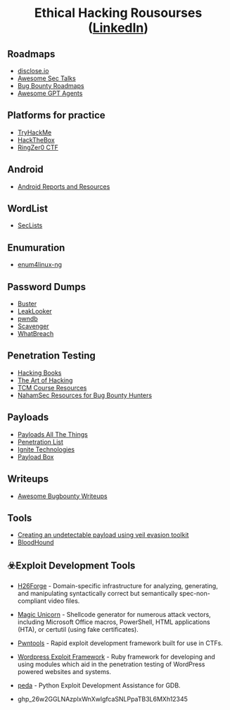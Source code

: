 <h1 align='center'>Ethical Hacking Rousourses (<a href="https://www.linkedin.com/in/ZpLxm/" target="_blank" >LinkedIn</a>)</h1>

## Roadmaps

- [disclose.io](https://github.com/disclose)
- [Awesome Sec Talks](https://github.com/PaulSec/awesome-sec-talks.git)
- [Bug Bounty Roadmaps](https://github.com/1ndianl33t/Bug-Bounty-Roadmaps.git)
- [Awesome GPT Agents](https://github.com/fr0gger/Awesome-GPT-Agents)

## Platforms for practice

- [TryHackMe](https://tryhackme.com/hacktivities?tab=search&page=1&free=free&order=most-popular&difficulty=all&type=challenge)
- [HackTheBox](https://www.hackthebox.com/)
- [RingZer0 CTF](https://ringzer0ctf.com/)

## Android

- [Android Reports and Resources](https://github.com/B3nac/Android-Reports-and-Resources.git)

## WordList

- [SecLists](https://github.com/danielmiessler/SecLists.git)

## Enumuration

- [enum4linux-ng](https://github.com/cddmp/enum4linux-ng.git)

## Password Dumps

- [Buster](https://github.com/sham00n/buster.git)
- [LeakLooker](https://github.com/woj-ciech/LeakLooker.git)
- [pwndb](https://github.com/davidtavarez/pwndb.git)
- [Scavenger](https://github.com/rndinfosecguy/Scavenger.git)
- [WhatBreach](https://github.com/Ekultek/WhatBreach.git)

## Penetration Testing

- [Hacking Books](https://github.com/tanc7/hacking-books)
- [The Art of Hacking](https://github.com/The-Art-of-Hacking/h4cker.git)
- [TCM Course Resources](https://github.com/TCM-Course-Resources)
- [NahamSec Resources for Bug Bounty Hunters](https://github.com/nahamsec/Resources-for-Beginner-Bug-Bounty-Hunters.git)

## Payloads

- [Payloads All The Things](https://github.com/swisskyrepo/PayloadsAllTheThings.git)
- [Penetration List](https://github.com/AlbusSec/Penetration-List)
- [Ignite Technologies](https://github.com/Ignitetechnologies)
- [Payload Box](https://github.com/payloadbox)

## Writeups

- [Awesome Bugbounty Writeups](https://github.com/devanshbatham/Awesome-Bugbounty-Writeups.git)

## Tools

- [Creating an undetectable payload using veil evasion toolkit](https://en.hacks.gr/2023/11/17/creating-an-undetectable-payload-using-veil-evasion-toolkit/)
- [BloodHound](https://github.com/BloodHoundAD/BloodHound)

## ☣️Exploit Development Tools

- [H26Forge](https://github.com/h26forge/h26forge) - Domain-specific infrastructure for analyzing, generating, and manipulating syntactically correct but semantically spec-non-compliant video files.
- [Magic Unicorn](https://github.com/trustedsec/unicorn) - Shellcode generator for numerous attack vectors, including Microsoft Office macros, PowerShell, HTML applications (HTA), or certutil (using fake certificates).
- [Pwntools](https://github.com/Gallopsled/pwntools) - Rapid exploit development framework built for use in CTFs.
- [Wordpress Exploit Framework](https://github.com/rastating/wordpress-exploit-framework) - Ruby framework for developing and using modules which aid in the penetration testing of WordPress powered websites and systems.
- [peda](https://github.com/longld/peda) - Python Exploit Development Assistance for GDB.

- 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12345